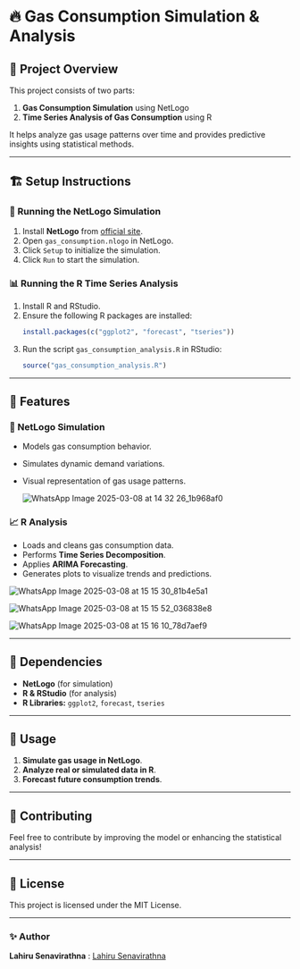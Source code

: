 # 🔥 Gas Consumption Simulation & Analysis

## 📌 Project Overview
This project consists of two parts:
1. **Gas Consumption Simulation** using NetLogo
2. **Time Series Analysis of Gas Consumption** using R

It helps analyze gas usage patterns over time and provides predictive insights using statistical methods.

---

## 🏗 Setup Instructions
### 🚀 Running the NetLogo Simulation
1. Install **NetLogo** from [official site](https://ccl.northwestern.edu/netlogo/).
2. Open `gas_consumption.nlogo` in NetLogo.
3. Click `Setup` to initialize the simulation.
4. Click `Run` to start the simulation.

### 📊 Running the R Time Series Analysis
1. Install R and RStudio.
2. Ensure the following R packages are installed:
   ```r
   install.packages(c("ggplot2", "forecast", "tseries"))
   ```
3. Run the script `gas_consumption_analysis.R` in RStudio:
   ```r
   source("gas_consumption_analysis.R")
   ```

---

## 🌟 Features
### 🔬 NetLogo Simulation
- Models gas consumption behavior.
- Simulates dynamic demand variations.
- Visual representation of gas usage patterns.

  ![WhatsApp Image 2025-03-08 at 14 32 26_1b968af0](https://github.com/user-attachments/assets/9a86bcda-d461-44ac-b6d3-c54001cbc8ea)


### 📈 R Analysis
- Loads and cleans gas consumption data.
- Performs **Time Series Decomposition**.
- Applies **ARIMA Forecasting**.
- Generates plots to visualize trends and predictions.

![WhatsApp Image 2025-03-08 at 15 15 30_81b4e5a1](https://github.com/user-attachments/assets/6df28bad-26ba-4b85-8652-0fbbefd790e9)

![WhatsApp Image 2025-03-08 at 15 15 52_036838e8](https://github.com/user-attachments/assets/1ccb360c-79c3-4b3e-beb9-97f860ba55cf)

![WhatsApp Image 2025-03-08 at 15 16 10_78d7aef9](https://github.com/user-attachments/assets/97542b62-01ff-415f-a2aa-51c72a355e03)

---

## 📜 Dependencies
- **NetLogo** (for simulation)
- **R & RStudio** (for analysis)
- **R Libraries:** `ggplot2`, `forecast`, `tseries`

---

## 🎯 Usage
1. **Simulate gas usage in NetLogo**.
2. **Analyze real or simulated data in R**.
3. **Forecast future consumption trends**.

---

## 🤝 Contributing
Feel free to contribute by improving the model or enhancing the statistical analysis!

---

## 📄 License
This project is licensed under the MIT License.

---

### ✨ Author
**Lahiru Senavirathna** : [Lahiru Senavirathna](https://codeshow-lapz.web.app)


